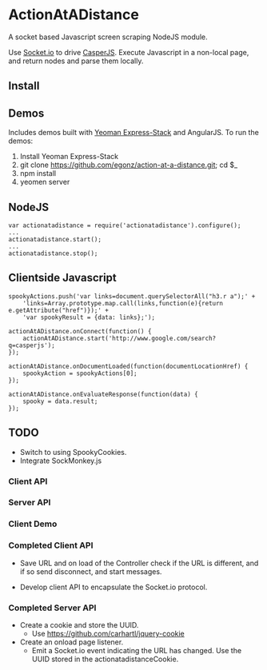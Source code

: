 # ActionAtADistance

A socket based Javascript screen scraping NodeJS module.

Use [Socket.io](http://socket.io) to drive [CasperJS](http://casperjs.org/). 
Execute Javascript in a non-local page, and return nodes and parse them locally.


## Install


## Demos

Includes demos built with [Yeoman Express-Stack](https://github.com/yeoman/yeoman/tree/express-stack) and AngularJS. To
run the demos: 

1. Install Yeoman Express-Stack
2. git clone https://github.com/egonz/action-at-a-distance.git; cd $_
2. npm install
3. yeomen server

## NodeJS

	var actionatadistance = require('actionatadistance').configure();
	...
	actionatadistance.start();
	...
	actionatadistance.stop();

## Clientside Javascript

	spookyActions.push('var links=document.querySelectorAll("h3.r a");' +
        'links=Array.prototype.map.call(links,function(e){return e.getAttribute("href")});' +
        'var spookyResult = {data: links};');

    actionAtADistance.onConnect(function() {
        actionAtADistance.start('http://www.google.com/search?q=casperjs');
    });

    actionAtADistance.onDocumentLoaded(function(documentLocationHref) {
        spookyAction = spookyActions[0];
    });

    actionAtADistance.onEvaluateResponse(function(data) {
        spooky = data.result;
    });


## TODO

* Switch to using SpookyCookies.
* Integrate SockMonkey.js

### Client API

### Server API

### Client Demo

### Completed Client API

* Save URL and on load of the Controller check if the URL is different, and if so send disconnect,
  and start messages.

* Develop client API to encapsulate the Socket.io protocol.

### Completed Server API

* Create a cookie and store the UUID.
	* Use https://github.com/carhartl/jquery-cookie
* Create an onload page listener.
	* Emit a Socket.io event indicating the URL has changed. Use the UUID stored in the actionatadistanceCookie.
